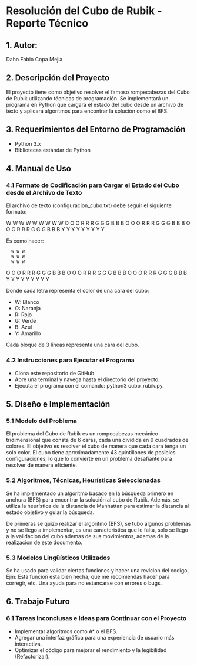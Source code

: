 # Resolución del Cubo de Rubik - Reporte Técnico
## 1. Autor:
Daho Fabio Copa Mejia

## 2. Descripción del Proyecto

El proyecto tiene como objetivo resolver el famoso rompecabezas del Cubo de Rubik utilizando técnicas de programación. Se implementará un programa en Python que cargará el estado del cubo desde un archivo de texto y aplicará algoritmos para encontrar la solución como el BFS.

## 3. Requerimientos del Entorno de Programación

- Python 3.x
- Bibliotecas estándar de Python

## 4. Manual de Uso
### 4.1 Formato de Codificación para Cargar el Estado del Cubo desde el Archivo de Texto

El archivo de texto (configuracion_cubo.txt) debe seguir el siguiente formato:

W W W
W W W
W W W
O O O 
R R R 
G G G 
B B B
O O O 
R R R 
G G G 
B B B
O O O 
R R R 
G G G 
B B B
Y Y Y
Y Y Y
Y Y Y

Es como hacer:

      W W W
      W W W
      W W W
O O O R R R G G G B B B
O O O R R R G G G B B B
O O O R R R G G G B B B
      Y Y Y
      Y Y Y
      Y Y Y

Donde cada letra representa el color de una cara del cubo:

- W: Blanco
- O: Naranja
- R: Rojo
- G: Verde
- B: Azul
- Y: Amarillo

Cada bloque de 3 líneas representa una cara del cubo.
### 4.2 Instrucciones para Ejecutar el Programa

- Clona este repositorio de GitHub
- Abre una terminal y navega hasta el directorio del proyecto.
- Ejecuta el programa con el comando: python3 cubo_rubik.py.

## 5. Diseño e Implementación
### 5.1 Modelo del Problema

El problema del Cubo de Rubik es un rompecabezas mecánico tridimensional que consta de 6 caras, cada una dividida en 9 cuadrados de colores. El objetivo es resolver el cubo de manera que cada cara tenga un solo color. El cubo tiene aproximadamente 43 quintillones de posibles configuraciones, lo que lo convierte en un problema desafiante para resolver de manera eficiente.

### 5.2 Algoritmos, Técnicas, Heurísticas Seleccionadas

Se ha implementado un algoritmo basado en la búsqueda primero en anchura (BFS) para encontrar la solución al cubo de Rubik. Además, se utiliza la heurística de la distancia de Manhattan para estimar la distancia al estado objetivo y guiar la búsqueda.

De primeras se quizo realizar el algoritmo (BFS), se tubo algunos problemas y no se llego a implementar, es una caracteristica que le falta, solo se llego a la validacion del cubo ademas de sus movimientos, ademas de la realizacion de este documento.

### 5.3 Modelos Lingüísticos Utilizados

Se ha usado para validar ciertas funciones y hacer una revicion del codigo, Ejm: Esta funcion esta bien hecha, que me recomiendas hacer para corregir, etc. Una ayuda para no estancarse con errores o bugs.

## 6. Trabajo Futuro
### 6.1 Tareas Inconclusas e Ideas para Continuar con el Proyecto

- Implementar algoritmos como A* o el BFS.
- Agregar una interfaz gráfica para una experiencia de usuario más interactiva.
- Optimizar el código para mejorar el rendimiento y la legibilidad (Refactorizar).